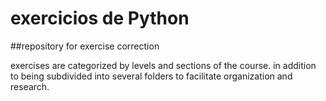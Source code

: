 # exercicios de Python

##repository for exercise correction

exercises are categorized by levels and sections of the course. 
in addition to being subdivided into several folders to facilitate organization and research.
